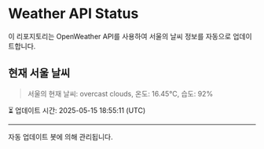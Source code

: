 
# Weather API Status

이 리포지토리는 OpenWeather API를 사용하여 서울의 날씨 정보를 자동으로 업데이트합니다.

## 현재 서울 날씨
> 서울의 현재 날씨: overcast clouds, 온도: 16.45°C, 습도: 92%

⏳ 업데이트 시간: 2025-05-15 18:55:11 (UTC)

---
자동 업데이트 봇에 의해 관리됩니다.
